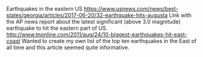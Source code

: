 Earthquakes in the eastern US 
https://www.usnews.com/news/best-states/georgia/articles/2017-06-20/32-earthquake-hits-augusta
Link with the AP news report about the latest significant (above 3.0 magnitude) earthquake to hit the eastern part of US.
http://www.tnonline.com/2011/aug/24/10-biggest-earthquakes-hit-east-coast
Wanted to create my own list of the top ten earthquakes in the East of all time and this article seemed quite informative. 